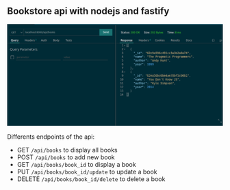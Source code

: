 ## Bookstore api with nodejs and fastify

![bookstore](./thumbnail.png)

Differents endpoints of the api:  
 - GET `/api/books` to display all books
 - POST `/api/books` to add new book
 - GET `/api/books/book_id` to display a book
 - PUT `/api/books/book_id/update` to update a book
 - DELETE `/api/books/book_id/delete` to delete a book